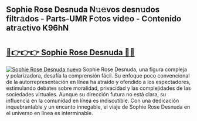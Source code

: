 ## Sophie Rose Desnuda N𝚞𝚎vos desn𝚞dos filtr𝚊dos - Parts-UMR F𝚘tos vid𝚎o - C𝚘ntenido atr𝚊ctivo K96hN

# <h2><a href="http://mb2wzl2.tromn.icu/?c=Sophie+Rose+Desnuda">🔗👉👉👉 Sophie Rose Desnuda 🔗🔗</a></h2>

[![Sophie Rose Desnuda nuevo](https://i.imgur.com/pEAQMta.gif)](http://mb2wzl2.tromn.icu/?c=Sophie+Rose+Desnuda)
Sophie Rose Desnuda, una figura compleja y polarizadora, desafía la comprensión fácil. Su enfoque poco convencional de la autorrepresentación en línea ha atraído y ofendido a los espectadores, estimulando debates sobre moralidad, privacidad y las complejidades de las sociedades virtuales. Aunque su dirección futura no está clara, su influencia en la comunidad en línea es indiscutible. Con una dedicación inquebrantable y un encanto innegable, el viaje de Sophie Rose Desnuda en el universo en línea es interminable.
